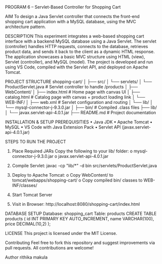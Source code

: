 PROGRAM 6 – Servlet-Based Controller for Shopping Cart

AIM
To design a Java Servlet controller that connects the front-end shopping cart application with a MySQL database, using the MVC architecture pattern.

DESCRIPTION
This experiment integrates a web-based shopping cart interface with a backend MySQL database using a Java Servlet. The servlet (controller) handles HTTP requests, connects to the database, retrieves product data, and sends it back to the client as a dynamic HTML response. The application showcases a basic MVC structure using HTML (view), Servlet (controller), and MySQL (model).
The project is developed and run using VS Code, compiled with the Servlet API, and deployed on Apache Tomcat.

PROJECT STRUCTURE
shopping-cart/
│
├── src/
│   └── servlets/
│       └── ProductServlet.java     # Servlet controller to handle /products
│
├── WebContent/
│   ├── index.html                  # Home page with canvas UI
│   ├── catalog.html                # Catalog page with canvas + product loading link
│   └── WEB-INF/
│       ├── web.xml                 # Servlet configuration and routing
│       └── lib/
│           └── mysql-connector-j-9.3.0.jar
│
├── bin/                            # Compiled .class files
├── lib/
│   └── javax.servlet-api-4.0.1.jar
├── README.md                       # Project documentation


  
INSTALLATION & SETUP
PREREQUISITIES
•	Java JDK
•	Apache Tomcat
•	MySQL
•	VS Code with Java Extension Pack
•	Servlet API (javax.servlet-api-4.0.1.jar)

STEPS TO RUN THE PROJECT
1.	Place Required JARs
Copy the following to your lib/ folder:
o	mysql-connector-j-9.3.0.jar
o	javax.servlet-api-4.0.1.jar
2.	Compile Servlet:
javac -cp "lib/*" -d bin src/servlets/ProductServlet.java

3.	Deploy to Apache Tomcat:
o	Copy WebContent/ to tomcat/webapps/shopping-cart/
o	Copy compiled bin/ classes to WEB-INF/classes/
4.	Start Tomcat Server
5.	Visit in Browser:
http://localhost:8080/shopping-cart/index.html

DATABASE SETUP
Database: shopping_cart
Table: products
CREATE TABLE products (
  id INT PRIMARY KEY AUTO_INCREMENT,
  name VARCHAR(100),
  price DECIMAL(10,2)
);

LICENSE
This project is licensed under the MIT License.

Contributing
Feel free to fork this repository and suggest improvements via pull requests. All contributions are welcome!

Author
rithika makula

